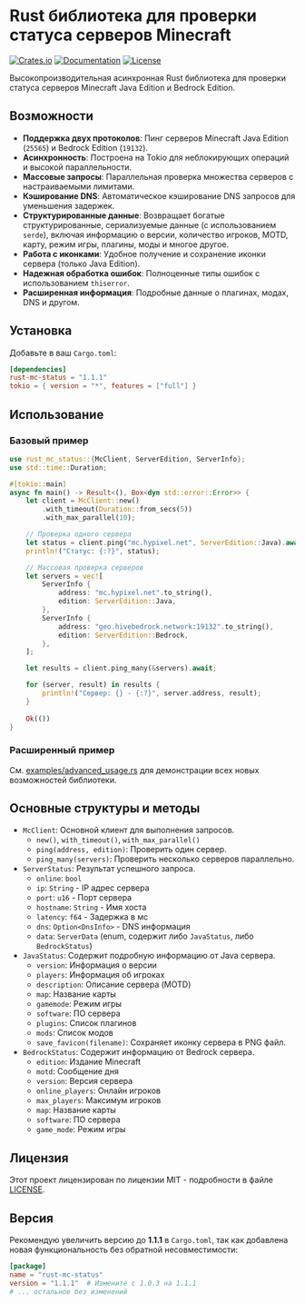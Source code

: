 # Rust библиотека для проверки статуса серверов Minecraft

[![Crates.io](https://img.shields.io/crates/v/rust-mc-status)](https://crates.io/crates/rust-mc-status)
[![Documentation](https://docs.rs/rust-mc-status/badge.svg)](https://docs.rs/rust-mc-status)
[![License](https://img.shields.io/badge/license-MIT-blue.svg)](LICENSE)

Высокопроизводительная асинхронная Rust библиотека для проверки статуса серверов Minecraft Java Edition и Bedrock Edition.

## Возможности

*   **Поддержка двух протоколов**: Пинг серверов Minecraft Java Edition (`25565`) и Bedrock Edition (`19132`).
*   **Асинхронность**: Построена на Tokio для неблокирующих операций и высокой параллельности.
*   **Массовые запросы**: Параллельная проверка множества серверов с настраиваемыми лимитами.
*   **Кэширование DNS**: Автоматическое кэширование DNS запросов для уменьшения задержек.
*   **Структурированные данные**: Возвращает богатые структурированные, сериализуемые данные (с использованием `serde`), включая информацию о версии, количество игроков, MOTD, карту, режим игры, плагины, моды и многое другое.
*   **Работа с иконками**: Удобное получение и сохранение иконки сервера (только Java Edition).
*   **Надежная обработка ошибок**: Полноценные типы ошибок с использованием `thiserror`.
*   **Расширенная информация**: Подробные данные о плагинах, модах, DNS и другом.

## Установка

Добавьте в ваш `Cargo.toml`:

```toml
[dependencies]
rust-mc-status = "1.1.1"
tokio = { version = "*", features = ["full"] }
```

## Использование

### Базовый пример

```rust
use rust_mc_status::{McClient, ServerEdition, ServerInfo};
use std::time::Duration;

#[tokio::main]
async fn main() -> Result<(), Box<dyn std::error::Error>> {
    let client = McClient::new()
        .with_timeout(Duration::from_secs(5))
        .with_max_parallel(10);

    // Проверка одного сервера
    let status = client.ping("mc.hypixel.net", ServerEdition::Java).await?;
    println!("Статус: {:?}", status);

    // Массовая проверка серверов
    let servers = vec![
        ServerInfo {
            address: "mc.hypixel.net".to_string(),
            edition: ServerEdition::Java,
        },
        ServerInfo {
            address: "geo.hivebedrock.network:19132".to_string(),
            edition: ServerEdition::Bedrock,
        },
    ];

    let results = client.ping_many(&servers).await;

    for (server, result) in results {
        println!("Сервер: {} - {:?}", server.address, result);
    }
    
    Ok(())
}
```

### Расширенный пример

См. [examples/advanced_usage.rs](examples/advanced_usage.rs) для демонстрации всех новых возможностей библиотеки.

## Основные структуры и методы

*   `McClient`: Основной клиент для выполнения запросов.
    *   `new()`, `with_timeout()`, `with_max_parallel()`
    *   `ping(address, edition)`: Проверить один сервер.
    *   `ping_many(servers)`: Проверить несколько серверов параллельно.
*   `ServerStatus`: Результат успешного запроса.
    *   `online`: `bool`
    *   `ip`: `String` - IP адрес сервера
    *   `port`: `u16` - Порт сервера
    *   `hostname`: `String` - Имя хоста
    *   `latency`: `f64` - Задержка в мс
    *   `dns`: `Option<DnsInfo>` - DNS информация
    *   `data`: `ServerData` (enum, содержит либо `JavaStatus`, либо `BedrockStatus`)
*   `JavaStatus`: Содержит подробную информацию от Java сервера.
    *   `version`: Информация о версии
    *   `players`: Информация об игроках
    *   `description`: Описание сервера (MOTD)
    *   `map`: Название карты
    *   `gamemode`: Режим игры
    *   `software`: ПО сервера
    *   `plugins`: Список плагинов
    *   `mods`: Список модов
    *   `save_favicon(filename)`: Сохраняет иконку сервера в PNG файл.
*   `BedrockStatus`: Содержит информацию от Bedrock сервера.
    *   `edition`: Издание Minecraft
    *   `motd`: Сообщение дня
    *   `version`: Версия сервера
    *   `online_players`: Онлайн игроков
    *   `max_players`: Максимум игроков
    *   `map`: Название карты
    *   `software`: ПО сервера
    *   `game_mode`: Режим игры

## Лицензия

Этот проект лицензирован по лицензии MIT - подробности в файле [LICENSE](LICENSE).

## Версия

Рекомендую увеличить версию до **1.1.1** в `Cargo.toml`, так как добавлена новая функциональность без обратной несовместимости:

```toml
[package]
name = "rust-mc-status"
version = "1.1.1"  # Измените с 1.0.3 на 1.1.1
# ... остальное без изменений
```